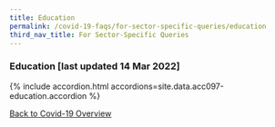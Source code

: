 ```yaml
---
title: Education
permalink: /covid-19-faqs/for-sector-specific-queries/education
third_nav_title: For Sector-Specific Queries
---
```


### Education [last updated 14 Mar 2022]

{% include accordion.html accordions=site.data.acc097-education.accordion %}

[Back to Covid-19 Overview](/covid/)